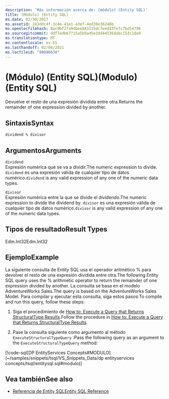 ```yaml
---
description: 'Más información acerca de: (módulo) (Entity SQL)'
title: (Módulo) (Entity SQL)
ms.date: 03/30/2017
ms.assetid: 243ddc4f-3c4e-41e1-a3ef-4ed39e36248b
ms.openlocfilehash: 8ac9bf2fa9dbee843215dcfeed13fefc7bd54796
ms.sourcegitcommit: ddf7edb67715a5b9a45e3dd44536dabc153c1de0
ms.translationtype: MT
ms.contentlocale: es-ES
ms.lasthandoff: 02/06/2021
ms.locfileid: "99696638"
---
```

# <a name="modulo-entity-sql"></a><span data-ttu-id="319d5-103">(Módulo) (Entity SQL)</span><span class="sxs-lookup"><span data-stu-id="319d5-103">(Modulo) (Entity SQL)</span></span>

<span data-ttu-id="319d5-104">Devuelve el resto de una expresión dividida entre otra.</span><span class="sxs-lookup"><span data-stu-id="319d5-104">Returns the remainder of one expression divided by another.</span></span>  
  
## <a name="syntax"></a><span data-ttu-id="319d5-105">Sintaxis</span><span class="sxs-lookup"><span data-stu-id="319d5-105">Syntax</span></span>  
  
```sql  
dividend % divisor  
```  
  
## <a name="arguments"></a><span data-ttu-id="319d5-106">Argumentos</span><span class="sxs-lookup"><span data-stu-id="319d5-106">Arguments</span></span>  

 `dividend`  
 <span data-ttu-id="319d5-107">Expresión numérica que se va a dividir.</span><span class="sxs-lookup"><span data-stu-id="319d5-107">The numeric expression to divide.</span></span> <span data-ttu-id="319d5-108">`dividend` es una expresión válida de cualquier tipo de datos numérico.</span><span class="sxs-lookup"><span data-stu-id="319d5-108">`dividend` is any valid expression of any one of the numeric data types.</span></span>  
  
 `divisor`  
 <span data-ttu-id="319d5-109">Expresión numérica entre la que se divide el dividendo.</span><span class="sxs-lookup"><span data-stu-id="319d5-109">The numeric expression to divide the dividend by.</span></span> <span data-ttu-id="319d5-110">`divisor` es una expresión válida de cualquier tipo de datos numérico.</span><span class="sxs-lookup"><span data-stu-id="319d5-110">`divisor` is any valid expression of any one of the numeric data types.</span></span>  
  
## <a name="result-types"></a><span data-ttu-id="319d5-111">Tipos de resultado</span><span class="sxs-lookup"><span data-stu-id="319d5-111">Result Types</span></span>  

 <span data-ttu-id="319d5-112">Edm.Int32</span><span class="sxs-lookup"><span data-stu-id="319d5-112">Edm.Int32</span></span>  
  
## <a name="example"></a><span data-ttu-id="319d5-113">Ejemplo</span><span class="sxs-lookup"><span data-stu-id="319d5-113">Example</span></span>  

 <span data-ttu-id="319d5-114">La siguiente consulta de Entity SQL usa el operador aritmético % para devolver el resto de una expresión dividida entre otra.</span><span class="sxs-lookup"><span data-stu-id="319d5-114">The following Entity SQL query uses the % arithmetic operator to return the remainder of one expression divided by another.</span></span> <span data-ttu-id="319d5-115">La consulta se basa en el modelo AdventureWorks Sales.</span><span class="sxs-lookup"><span data-stu-id="319d5-115">The query is based on the AdventureWorks Sales Model.</span></span> <span data-ttu-id="319d5-116">Para compilar y ejecutar esta consulta, siga estos pasos:</span><span class="sxs-lookup"><span data-stu-id="319d5-116">To compile and run this query, follow these steps:</span></span>  
  
1. <span data-ttu-id="319d5-117">Siga el procedimiento de [How to: Execute a Query that Returns StructuralType Results](../how-to-execute-a-query-that-returns-structuraltype-results.md).</span><span class="sxs-lookup"><span data-stu-id="319d5-117">Follow the procedure in [How to: Execute a Query that Returns StructuralType Results](../how-to-execute-a-query-that-returns-structuraltype-results.md).</span></span>  
  
2. <span data-ttu-id="319d5-118">Pase la consulta siguiente como argumento al método `ExecuteStructuralTypeQuery` :</span><span class="sxs-lookup"><span data-stu-id="319d5-118">Pass the following query as an argument to the `ExecuteStructuralTypeQuery` method:</span></span>  
  
 [!code-sql[DP EntityServices Concepts#MODULO](~/samples/snippets/tsql/VS_Snippets_Data/dp entityservices concepts/tsql/entitysql.sql#modulo)]  
  
## <a name="see-also"></a><span data-ttu-id="319d5-119">Vea también</span><span class="sxs-lookup"><span data-stu-id="319d5-119">See also</span></span>

- [<span data-ttu-id="319d5-120">Referencia de Entity SQL</span><span class="sxs-lookup"><span data-stu-id="319d5-120">Entity SQL Reference</span></span>](entity-sql-reference.md)
